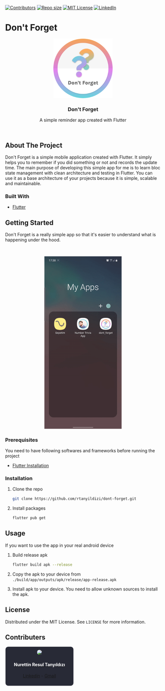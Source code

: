 <!-- Badges -->

[![Contributors][contributors-shield]][contributors-url]
[![Repo size][repo-size-shield]][repo-url]
[![MIT License][license-shield]][license-url]
[![LinkedIn][linkedin-shield]][linkedin-url]

# Don't Forget

<!-- Project Logo -->
<p align=center>
<img src="./assets/images/ic_launcher.png" widht=192 height=192/>
<h3 align=center>Don't Forget</h3>
<p align=center>A simple reminder app created with Flutter<p/>
</p>

<!-- Description -->

<br>

## About The Project

Don't Forget is a simple mobile application created with Flutter. It simply helps you to remember if you did something or not and records the update time. The main purpose of developing this simple app for me is to learn bloc state management with clean architecture and testing in Flutter. You can use it as a base architecture of your projects because it is simple, scalable and maintainable.

### Built With

- [Flutter][flutter-url]

## Getting Started

Don't Forget is a really simple app so that it's easier to understand what is happening under the hood.

<br>
<p align=center><img src="./assets/images/app-usage.gif" width=250/></p>

### Prerequisites

You need to have following softwares and frameworks before running the project

- [Flutter Installation](https://flutter.dev/docs/get-started/install)

### Installation

1. Clone the repo
   ```sh
   git clone https://github.com/rtanyildizi/dont-forget.git
   ```
2. Install packages
   ```sh
   flutter pub get
   ```

## Usage

If you want to use the app in your real android device

1. Build release apk
   ```sh
   flutter build apk --release
   ```
2. Copy the apk to your device from `./build/app/outputs/apk/release/app-release.apk`

3. Install apk to your device. You need to allow unknown sources to install the apk.

<!-- _For more examples, please refer to the [Documentation](https://example.com)_ -->

<!-- ## Roadmap

See the [open issues][issues-url] for a list of proposed features (and known issues).

<!-- CONTRIBUTING -->
<!--
## Contributing

Contributions are what make the open source community such an amazing place to be learn, inspire, and create. Any contributions you make are **greatly appreciated**.

1. Fork the Project
2. Create your Feature Branch (`git checkout -b feature/AmazingFeature`)
3. Commit your Changes (`git commit -m 'Add some AmazingFeature'`)
4. Push to the Branch (`git push origin feature/AmazingFeature`)
5. Open a Pull Request -->

<!-- LICENSE -->

## License

Distributed under the MIT License. See `LICENSE` for more information.

<!-- CONTACT -->

## Contributers

<a href='https://github.com/rtanyildizi' target="_blank">
<div float="left" align=center style='padding: 10px; width: 200px; border: 1px solid white; background-color: #282A36; border-radius: 10px'>
<img src="https://github.com/rtanyildizi.png" style="border-radius:50%" width=150px />

<h4 style='color: white; font-weight: bold'> Nurettin Resul Tanyıldızı </h4>
<p><a href='https://linkedin.com/in/rtanyildizi'>Linkedin</a> - <a href='mailto:tanyildizi.resul@gmail.com'>Gmail</a></p>
</div></a>

<!-- Variables -->

[flutter-url]: https://flutter.dev
[repo-url]: https://github.com/rtanyildizi/dont-forget
[issues-url]: https://github.com/rtanyildizi/dont-forget/issues
[contributors-shield]: https://img.shields.io/github/contributors/rtanyildizi/dont-forget
[contributors-url]: https://github.com/rtanyildizi/dont-forget/graphs/contributors
[repo-size-shield]: https://img.shields.io/github/repo-size/rtanyildizi/dont-forget
[license-shield]: https://img.shields.io/github/license/rtanyildizi/dont-forget
[license-url]: https://github.com/rtanyildizi/dont-forget/blob/main/LICENSE
[linkedin-shield]: https://img.shields.io/badge/LinkedIn-%230072B1?logo=linkedin
[linkedin-url]: https://linkedin.com/in/rtanyildizi
